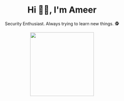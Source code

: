 <h1 align="center"> Hi 👋🏻, I'm Ameer </br> 
</h1>
<p align="center">Security Enthusiast. Always trying to learn new things. 🕵️</p>

<p align="center">
<a href="https://ethicalhackers.club" target="_blank"><img width="210" src="https://media.tenor.com/1Qah7X4zx3oAAAAi/neon-cat-rainbow.gif"></a>
</p>

<p align="center">
<a href="https://www.buymeacoffee.com/ameerp" target="_blank"><img alt="" src="https://img.shields.io/badge/Buy%20me%20a%20coffee-ffdd00?style=for-the-badge&logo=buy-me-a-coffee&logoColor=black" style="vertical-align:center" /></a>
<a href="https://ethicalhackers.club" target="_blank"><img alt="" src="https://img.shields.io/badge/Website-000?logo=vercel&logoColor=yellow&style=for-the-badge" style="vertical-align:center" /></a>
<a href="https://youtube.com/EthicalHackersClub" target="_blank"><img alt="" src="https://img.shields.io/badge/YouTube-000?style=for-the-badge&logo=youtube&color=red" style="vertical-align:center" /></a>
<a href="https://twitter.com/ameerpornillos" target="_blank"><img alt="" src="https://img.shields.io/badge/Twitter-000?logo=Twitter&logoColor=1DA1F2&style=for-the-badge" style="vertical-align:center" /></a>
<a href="https://linkedin.com/in/ameerp" target="_blank"><img alt="" src="https://img.shields.io/badge/LinkedIn-000?logo=linkedin&logoColor=0A66C2&style=for-the-badge" style="vertical-align:center" /></a>
</p>





<!--
**ameerpornillos/ameerpornillos** is a ✨ _special_ ✨ repository because its `README.md` (this file) appears on your GitHub profile.

Here are some ideas to get you started:

- 🔭 I’m currently working on ...
- 🌱 I’m currently learning ...
- 👯 I’m looking to collaborate on ...
- 🤔 I’m looking for help with ...
- 💬 Ask me about ...
- 📫 How to reach me: ...
- 😄 Pronouns: ...
- ⚡ Fun fact: ...
-->
